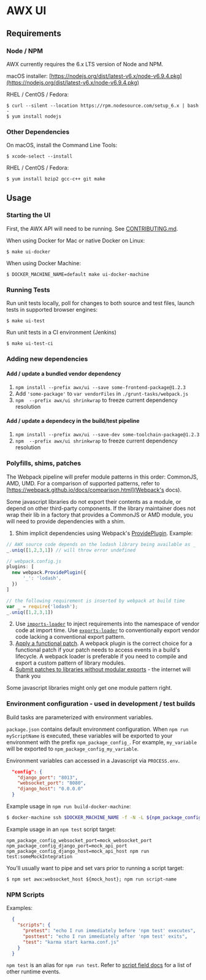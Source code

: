 # AWX UI

## Requirements

### Node / NPM

AWX currently requires the 6.x LTS version of Node and NPM.

macOS installer: [https://nodejs.org/dist/latest-v6.x/node-v6.9.4.pkg](https://nodejs.org/dist/latest-v6.x/node-v6.9.4.pkg)

RHEL / CentOS / Fedora:

```
$ curl --silent --location https://rpm.nodesource.com/setup_6.x | bash -
$ yum install nodejs
```

### Other Dependencies

On macOS, install the Command Line Tools:

```
$ xcode-select --install
```

RHEL / CentOS / Fedora:

```
$ yum install bzip2 gcc-c++ git make
```

## Usage

### Starting the UI

First, the AWX API will need to be running. See [CONTRIBUTING.md](../../CONTRIBUTING.md).

When using Docker for Mac or native Docker on Linux:

```
$ make ui-docker
```

When using Docker Machine:

```
$ DOCKER_MACHINE_NAME=default make ui-docker-machine
```

### Running Tests

Run unit tests locally, poll for changes to both source and test files, launch tests in supported browser engines:

```
$ make ui-test
```

Run unit tests in a CI environment (Jenkins)

```
$ make ui-test-ci
```

### Adding new dependencies


#### Add / update a bundled vendor dependency

1. `npm install --prefix awx/ui --save some-frontend-package@1.2.3`
2. Add `'some-package'` to `var vendorFiles` in `./grunt-tasks/webpack.js`
3. `npm  --prefix awx/ui shrinkwrap` to freeze current dependency resolution

#### Add / update a dependecy in the build/test pipeline

1. `npm install --prefix awx/ui --save-dev some-toolchain-package@1.2.3`
2. `npm  --prefix awx/ui shrinkwrap` to freeze current dependency resolution

### Polyfills, shims, patches

The Webpack pipeline will prefer module patterns in this order: CommonJS, AMD, UMD. For a comparison of supported patterns, refer to [https://webpack.github.io/docs/comparison.html](Webpack's docs).

Some javascript libraries do not export their contents as a module, or depend on other third-party components. If the library maintainer does not wrap their lib in a factory that provides a CommonJS or AMD module, you will need to provide dependencies with a shim.

1. Shim implicit dependencies using Webpack's [ProvidePlugin](https://github.com/webpack/webpack/blob/006d59500de0493c4096d5d4cecd64eb12db2b95/lib/ProvidePlugin.js). Example:

```js
// AWX source code depends on the lodash library being available as _
_.uniq([1,2,3,1]) // will throw error undefined
```

```js
// webpack.config.js
plugins: [
  new webpack.ProvidePlugin({
      '_': 'lodash',
  })
]
```

```js
// the following requirement is inserted by webpack at build time
var _ = require('lodash');
_.uniq([1,2,3,1])
```

2. Use [`imports-loader`](https://webpack.github.io/docs/shimming-modules.html#importing) to inject requirements into the namespace of vendor code at import time. Use [`exports-loader`](https://webpack.github.io/docs/shimming-modules.html#exporting) to conventionally export vendor code lacking a conventional export pattern.
3. [Apply a functional patch](https://gist.github.com/leigh-johnson/070159d3fd780d6d8da6e13625234bb3). A webpack plugin is the correct choice for a functional patch if your patch needs to access events in a build's lifecycle. A webpack loader is preferable if you need to compile and export a custom pattern of library modules.
4. [Submit patches to libraries without modular exports](https://github.com/leigh-johnson/ngToast/commit/fea95bb34d27687e414619b4f72c11735d909f93) - the internet will thank you

Some javascript libraries might only get one module pattern right.

### Environment configuration - used in development / test builds

Build tasks are parameterized with environment variables.

`package.json` contains default environment configuration. When `npm run myScriptName` is executed, these variables will be exported to your environment with the prefix `npm_package_config_`. For example, `my_variable` will be exported to `npm_package_config_my_variable`.

Environment variables can accessed in a Javascript via `PROCESS.env`.

``` json
  "config": {
    "django_port": "8013",
    "websocket_port": "8080",
    "django_host": "0.0.0.0"
  }
```

Example usage in `npm run build-docker-machine`:

```bash
$ docker-machine ssh $DOCKER_MACHINE_NAME -f -N -L ${npm_package_config_websocket_port}:localhost:${npm_package_config_websocket_port}; ip=$(docker-machine ip $DOCKER_MACHINE_NAME); echo npm set awx:django_host ${ip}; $ grunt dev
```

Example usage in an `npm test` script target:

```
npm_package_config_websocket_port=mock_websocket_port npm_package_config_django_port=mock_api_port npm_package_config_django_host=mock_api_host npm run test:someMockIntegration
```

You'll usually want to pipe and set vars prior to running a script target:
```
$ npm set awx:websocket_host ${mock_host}; npm run script-name
```

### NPM Scripts

Examples:
```json
  {
    "scripts": {
      "pretest": "echo I run immediately before 'npm test' executes",
      "posttest": "echo I run immediately after 'npm test' exits",
      "test": "karma start karma.conf.js"
    }
  }
```

`npm test` is an alias for `npm run test`. Refer to [script field docs](https://docs.npmjs.com/misc/scripts) for a list of other runtime events.

